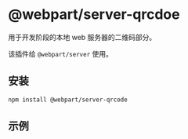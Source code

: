 # @webpart/server-qrcdoe

用于开发阶段的本地 web 服务器的二维码部分。

该插件给 `@webpart/server` 使用。

## 安装
``` bash
npm install @webpart/server-qrcode
```

## 示例
``` javascript




```